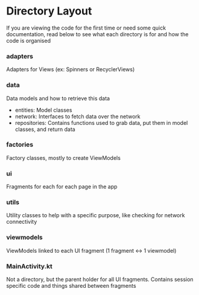 # Directory Layout

If you are viewing the code for the first time or need some quick documentation, read below to see what each directory is for and how the code is organised

### adapters
Adapters for Views (ex: Spinners or RecyclerViews)

### data
Data models and how to retrieve this data
 - entities: Model classes
 - network: Interfaces to fetch data over the network
 - repositories: Contains functions used to grab data, put them in model classes, and return data
 
 ### factories
 Factory classes, mostly to create ViewModels
 
 ### ui
 Fragments for each for each page in the app
 
 ### utils
 Utility classes to help with a specific purpose, like checking for network connectivity
 
 ### viewmodels
 ViewModels linked to each UI fragment (1 fragment <-> 1 viewmodel)
 
 ### MainActivity.kt
 Not a directory, but the parent holder for all UI fragments. Contains session specific code and things shared between fragments
